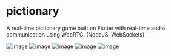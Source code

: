 # pictionary

A real-time pictionary game built on Flutter with real-time audio communication using WebRTC. (NodeJS, WebSockets)


![image](https://user-images.githubusercontent.com/15166480/134830183-a7cff575-bce1-44e0-920c-bdc23a497cb3.png) ![image](https://user-images.githubusercontent.com/15166480/134830192-31ce9687-b64d-41b7-8d42-39a0fd230b75.png) ![image](https://user-images.githubusercontent.com/15166480/134830204-3e990bf6-55a9-46ba-a227-4a3fff22b924.png) ![image](https://user-images.githubusercontent.com/15166480/134830218-1e51d404-1405-4757-9dc2-c35970ea6b89.png) ![image](https://user-images.githubusercontent.com/15166480/134830224-b4cc9e8b-1376-408b-afea-7c486d8fb653.png)
